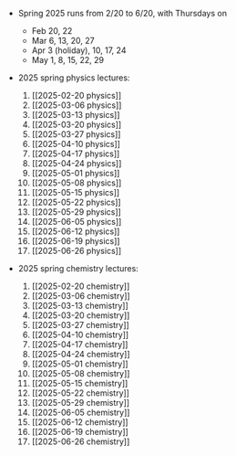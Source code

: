 - Spring 2025 runs from 2/20 to 6/20, with Thursdays on
	- Feb 20, 22
	- Mar 6, 13, 20, 27
	- Apr 3 (holiday), 10, 17, 24
	- May 1, 8, 15, 22, 29

- 2025 spring physics lectures:
  1. [[2025-02-20 physics]]
  2. [[2025-03-06 physics]]
  3. [[2025-03-13 physics]]
  4. [[2025-03-20 physics]]
  5. [[2025-03-27 physics]]
  6. [[2025-04-10 physics]]
  7. [[2025-04-17 physics]]
  8. [[2025-04-24 physics]]
  9. [[2025-05-01 physics]]
  10. [[2025-05-08 physics]]
  11. [[2025-05-15 physics]]
  12. [[2025-05-22 physics]]
  13. [[2025-05-29 physics]]
  14. [[2025-06-05 physics]]
  15. [[2025-06-12 physics]]
  16. [[2025-06-19 physics]]
  17. [[2025-06-26 physics]]
  
- 2025 spring chemistry lectures:
  1. [[2025-02-20 chemistry]]
  2. [[2025-03-06 chemistry]]
  3. [[2025-03-13 chemistry]]
  4. [[2025-03-20 chemistry]]
  5. [[2025-03-27 chemistry]]
  6. [[2025-04-10 chemistry]]
  7. [[2025-04-17 chemistry]]
  8. [[2025-04-24 chemistry]]
  9. [[2025-05-01 chemistry]]
  10. [[2025-05-08 chemistry]]
  11. [[2025-05-15 chemistry]]
  12. [[2025-05-22 chemistry]]
  13. [[2025-05-29 chemistry]]
  14. [[2025-06-05 chemistry]]
  15. [[2025-06-12 chemistry]]
  16. [[2025-06-19 chemistry]]
  17. [[2025-06-26 chemistry]]